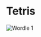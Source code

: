 # Tetris

![Wordle 1](https://user-images.githubusercontent.com/91065258/190215809-f4d66c25-eb85-4bca-9659-cd0dbeeea201.png)
